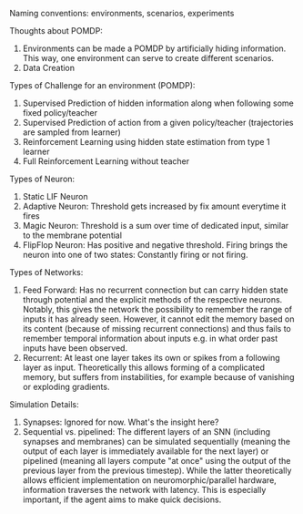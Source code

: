 Naming conventions:
environments, scenarios, experiments


Thoughts about POMDP:
1. Environments can be made a POMDP by artificially hiding information. This way,
one environment can serve to create different scenarios.
2. Data Creation

Types of Challenge for an environment (POMDP):
1. Supervised Prediction of hidden information along when following some fixed policy/teacher
2. Supervised Prediction of action from a given policy/teacher (trajectories are sampled from learner)
3. Reinforcement Learning using hidden state estimation from type 1 learner
4. Full Reinforcement Learning without teacher

Types of Neuron:
1. Static LIF Neuron
2. Adaptive Neuron: Threshold gets increased by fix amount everytime it fires
3. Magic Neuron: Threshold is a sum over time of dedicated input, similar to the membrane potential
4. FlipFlop Neuron: Has positive and negative threshold. Firing brings the neuron into one of two states: Constantly firing or not firing.

Types of Networks:
1. Feed Forward: Has no recurrent connection but can carry hidden state through potential and the explicit methods of the respective neurons.
Notably, this gives the network the possibility to remember the range of inputs it has already seen. However, it cannot edit the memory based on its content
(because of missing recurrent connections) and thus fails to remember temporal information about inputs e.g. in what order past inputs have been observed.
2. Recurrent: At least one layer takes its own or spikes from a following layer as input. Theoretically this allows forming of a complicated memory, but
suffers from instabilities, for example because of vanishing or exploding gradients.

Simulation Details:
1. Synapses: Ignored for now. What's the insight here?
2. Sequential vs. pipelined: The different layers of an SNN (including synapses and membranes) can be
simulated sequentially (meaning the output of each layer is immediately available for the next layer) or pipelined
(meaning all layers compute "at once" using the output of the previous layer from the previous timestep). While
the latter theoretically allows efficient implementation on neuromorphic/parallel hardware, information traverses
the network with latency. This is especially important, if the agent aims to make quick decisions.